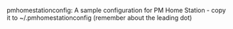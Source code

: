 pmhomestationconfig: A sample configuration for PM Home Station - copy it to ~/.pmhomestationconfig (remember about the leading dot)


